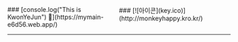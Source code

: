 <div style="display: flex;">
  <div style="flex: 1;">
    ### [console.log("This is KwonYeJun") 👋](https://mymain-e6d56.web.app/)
  </div>
  <div style="flex: 1;">
    ### [![아이콘](key.ico)](http://monkeyhappy.kro.kr/)
  </div>
</div>





----
<!--
**KwonYeJun/KwonYeJun** is a ✨ _special_ ✨ repository because its `README.md` (this file) appears on your GitHub profile.

Here are some ideas to get you started:

- 🔭 I’m currently working on ...
- 🌱 I’m currently learning ...
- 👯 I’m looking to collaborate on ...
- 🤔 I’m looking for help with ...
- 💬 Ask me about ...
- 📫 How to reach me: ...
- 😄 Pronouns: ...
- ⚡ Fun fact: ...
-->
